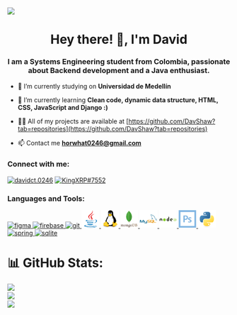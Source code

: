 <img align='center' src='https://github.com/DavShaw/DavShaw/blob/main/dynamic geometry.gif' width='200'>

<h1 align="center">Hey there! 👋, I'm David</h1>
<h3 align="center">I am a Systems Engineering student from Colombia, passionate about Backend development and a Java enthusiast.</h3>

- 🔭 I’m currently studying on **Universidad de Medellín**

- 🌱 I’m currently learning **Clean code, dynamic data structure, HTML, CSS, JavaScript and Django :)**

- 👨‍💻 All of my projects are available at [https://github.com/DavShaw?tab=repositories](https://github.com/DavShaw?tab=repositories)

- 📫 Contact me **horwhat0246@gmail.com**

<h3 align="left">Connect with me:</h3>
<p align="left">
<a href="https://instagram.com/davidct.0246" target="blank"><img align="center" src="https://raw.githubusercontent.com/rahuldkjain/github-profile-readme-generator/master/src/images/icons/Social/instagram.svg" alt="davidct.0246" height="30" width="40" /></a>
<a href="https://discord.gg/KingXRP#7552" target="blank"><img align="center" src="https://raw.githubusercontent.com/rahuldkjain/github-profile-readme-generator/master/src/images/icons/Social/discord.svg" alt="KingXRP#7552" height="30" width="40" /></a>
</p>

<h3 align="left">Languages and Tools:</h3>
<p align="left"> <a href="https://www.figma.com/" target="_blank" rel="noreferrer"> <img src="https://www.vectorlogo.zone/logos/figma/figma-icon.svg" alt="figma" width="40" height="40"/> </a> <a href="https://firebase.google.com/" target="_blank" rel="noreferrer"> <img src="https://www.vectorlogo.zone/logos/firebase/firebase-icon.svg" alt="firebase" width="40" height="40"/> </a> <a href="https://git-scm.com/" target="_blank" rel="noreferrer"> <img src="https://www.vectorlogo.zone/logos/git-scm/git-scm-icon.svg" alt="git" width="40" height="40"/> </a> <a href="https://www.java.com" target="_blank" rel="noreferrer"> <img src="https://raw.githubusercontent.com/devicons/devicon/master/icons/java/java-original.svg" alt="java" width="40" height="40"/> </a> <a href="https://www.linux.org/" target="_blank" rel="noreferrer"> <img src="https://raw.githubusercontent.com/devicons/devicon/master/icons/linux/linux-original.svg" alt="linux" width="40" height="40"/> </a> <a href="https://www.mongodb.com/" target="_blank" rel="noreferrer"> <img src="https://raw.githubusercontent.com/devicons/devicon/master/icons/mongodb/mongodb-original-wordmark.svg" alt="mongodb" width="40" height="40"/> </a> <a href="https://www.mysql.com/" target="_blank" rel="noreferrer"> <img src="https://raw.githubusercontent.com/devicons/devicon/master/icons/mysql/mysql-original-wordmark.svg" alt="mysql" width="40" height="40"/> </a> <a href="https://nodejs.org" target="_blank" rel="noreferrer"> <img src="https://raw.githubusercontent.com/devicons/devicon/master/icons/nodejs/nodejs-original-wordmark.svg" alt="nodejs" width="40" height="40"/> </a> <a href="https://www.photoshop.com/en" target="_blank" rel="noreferrer"> <img src="https://raw.githubusercontent.com/devicons/devicon/master/icons/photoshop/photoshop-line.svg" alt="photoshop" width="40" height="40"/> </a> <a href="https://www.python.org" target="_blank" rel="noreferrer"> <img src="https://raw.githubusercontent.com/devicons/devicon/master/icons/python/python-original.svg" alt="python" width="40" height="40"/> </a> <a href="https://spring.io/" target="_blank" rel="noreferrer"> <img src="https://www.vectorlogo.zone/logos/springio/springio-icon.svg" alt="spring" width="40" height="40"/> </a> <a href="https://www.sqlite.org/" target="_blank" rel="noreferrer"> <img src="https://www.vectorlogo.zone/logos/sqlite/sqlite-icon.svg" alt="sqlite" width="40" height="40"/> </a> </p>


# 📊 GitHub Stats:
![](https://github-readme-stats.vercel.app/api?username=DavShaw&theme=midnight-purple&hide_border=false&include_all_commits=false&count_private=false)<br/>
![](https://github-readme-streak-stats.herokuapp.com/?user=DavShaw&theme=midnight-purple&hide_border=false)<br/>
![](https://github-readme-stats.vercel.app/api/top-langs/?username=DavShaw&theme=midnight-purple&hide_border=false&include_all_commits=false&count_private=false&layout=compact)
